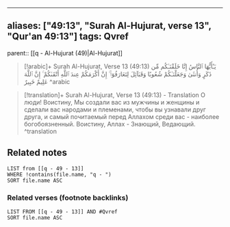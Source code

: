 
---
aliases: ["49:13", "Surah Al-Hujurat, verse 13", "Qur'an 49:13"]
tags: Qvref
---

parent:: [[q - Al-Hujurat (49)|Al-Hujurat]]

> [!arabic]+ Surah Al-Hujurat, Verse 13 (49:13)
> <span class="quran-arabic">يَـٰٓأَيُّهَا ٱلنَّاسُ إِنَّا خَلَقْنَـٰكُم مِّن ذَكَرٍ وَأُنثَىٰ وَجَعَلْنَـٰكُمْ شُعُوبًا وَقَبَآئِلَ لِتَعَارَفُوٓا۟ ۚ إِنَّ أَكْرَمَكُمْ عِندَ ٱللَّهِ أَتْقَىٰكُمْ ۚ إِنَّ ٱللَّهَ عَلِيمٌ خَبِيرٌ</span>
^arabic

> [!translation]+ Surah Al-Hujurat, Verse 13 (49:13) - Translation
> О люди! Воистину, Мы создали вас из мужчины и женщины и сделали вас народами и племенами, чтобы вы узнавали друг друга, и самый почитаемый перед Аллахом среди вас - наиболее богобоязненный. Воистину, Аллах - Знающий, Ведающий.
^translation



## Related notes
```dataview
LIST from [[q - 49 - 13]]
WHERE !contains(file.name, "q - ")
SORT file.name ASC
```

### Related verses (footnote backlinks)
```dataview
LIST FROM [[q - 49 - 13]] AND #Qvref
SORT file.name ASC
```

